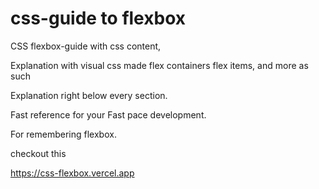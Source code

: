 # css-guide to flexbox

CSS flexbox-guide with css content,

Explanation with visual css made flex containers flex items, and more as such

Explanation right below every section.

Fast reference for your Fast pace development.

For remembering flexbox.

checkout this 

https://css-flexbox.vercel.app
